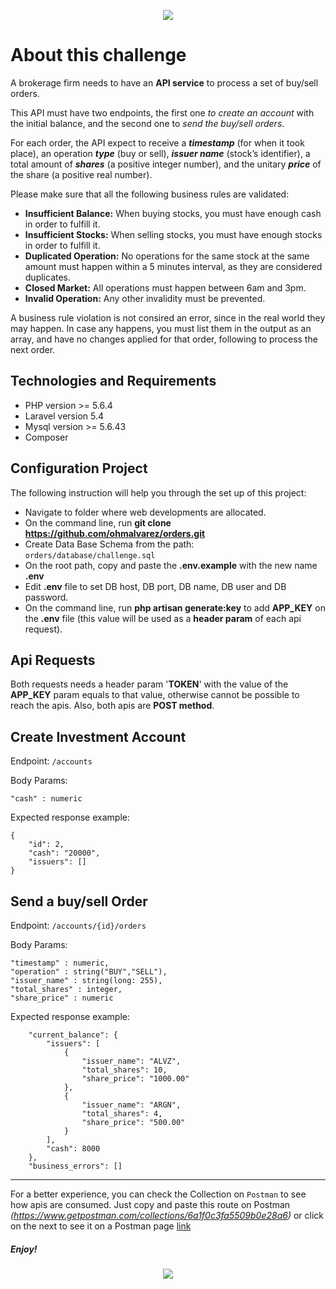 <p align="center"><img src="https://www.gbm.com.mx/Content/Images/logo.png"></p>

About this challenge
==

A brokerage firm needs to have an **API service** to process a set of buy/sell orders.

This API must have two endpoints, the first one _to create an account_ with the initial balance, and the second one to _send the buy/sell orders_.

For each order, the API expect to receive a **_timestamp_** (for when it took place), an operation **_type_** (buy or sell), **_issuer name_** (stock’s identifier), a total amount of **_shares_** (a positive integer number), and the unitary **_price_** of the share (a positive real number).

Please make sure that all the following business rules are validated:

- **Insufficient Balance:** When buying stocks, you must have enough cash in order to fulfill it.
- **Insufficient Stocks:** When selling stocks, you must have enough stocks in order to fulfill it.
- **Duplicated Operation:** No operations for the same stock at the same amount must happen within a 5 minutes interval, as they are considered duplicates.
- **Closed Market:** All operations must happen between 6am and 3pm.
- **Invalid Operation:** Any other invalidity must be prevented.

A business rule violation is not consired an error, since in the real world they may happen. In case any happens, you must list them in the output as an array, and have no changes applied for that order, following to process the next order.

## Technologies and Requirements

- PHP version >= 5.6.4 
- Laravel version 5.4
- Mysql version >= 5.6.43
- Composer

## Configuration Project

The following instruction will help you through the set up of this project:

- Navigate to folder where web developments are allocated.
- On the command line, run **git clone https://github.com/ohmalvarez/orders.git**
- Create Data Base Schema from the path: `orders/database/challenge.sql`
- On the root path, copy and paste the **.env.example** with the new name **.env**
- Edit **.env** file to set DB host, DB port, DB name, DB user and DB password.
- On the command line, run **php artisan generate:key** to add **APP_KEY** on the **.env** file (this value will be used as a **header param** of each api request). 

## Api Requests

Both requests needs a header param '**TOKEN**' with the value of the **APP_KEY** param equals to that value, otherwise cannot be possible to reach the apis. Also, both apis are **POST method**.

## Create Investment Account

Endpoint: `/accounts`

Body Params:

    "cash" : numeric

Expected response example:

    {
        "id": 2,
        "cash": "20000",
        "issuers": []
    }

## Send a buy/sell Order

Endpoint: `/accounts/{id}/orders`

Body Params:

    "timestamp" : numeric,
    "operation" : string("BUY","SELL"),
    "issuer_name" : string(long: 255),
    "total_shares" : integer,
    "share_price" : numeric

Expected response example:

        "current_balance": {
            "issuers": [
                {
                    "issuer_name": "ALVZ",
                    "total_shares": 10,
                    "share_price": "1000.00"
                },
                {
                    "issuer_name": "ARGN",
                    "total_shares": 4,
                    "share_price": "500.00"
                }
            ],
            "cash": 8000
        },
        "business_errors": []
    
---

For a better experience, you can check the Collection on `Postman` to see how apis are consumed. Just copy and paste this route on Postman _(https://www.getpostman.com/collections/6a1f0c3fa5509b0e28a6)_ or click on the next to see it on a Postman page [link](https://documenter.getpostman.com/view/5837810/SzYW2zmd "Postman Collection")

##### Enjoy! 

<p align="center"><img src="https://laravel.com/assets/img/components/logo-laravel.svg"></p>
